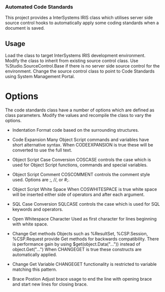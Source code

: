 ### Automated Code Standards

This project provides a InterSystems IRIS class which utilises server side source control hooks to automatically apply some coding standards when a document is saved.

## Usage
Load the class to target InterSystems IRIS development environment.  Modify the class to inherit from existing source control class.  Use %Studio.SourceControl.Base if there is no server side source control for the environment.
Change the source control class to point to Code Standards using System Management Portal. 

# Options
The code standards class have a number of options which are defined as class parameters.  Modify the values and recompile the class to vary the options.

- Indentation
Format code based on the surrounding structures.

- Code Expansion
Many Object Script commands and variables have short alternative syntax.  When CODEEXPANSION is true these will be converted to use the full text.

- Object Script Case Conversion
COSCASE controls the case which is used for Object Script functions, commands and special variables.

- Object Script Comment
COSCOMMENT controls the comment style used.  Options are ;, //, or #;.

- Object Script White Space
When COSWHITESPACE is true white space will be inserted either side of operators and after each argument.

- SQL Case Conversion
SQLCASE controls the case which is used for SQL keywords and operators.

- Open Whitespace Character
Used as first character for lines beginning with white space.

- Change Get methods 
Objects such as %ResultSet, %CSP.Session, %CSP.Request provide Get methods for backwards compatibility.
There is performance gain by using $get(object.Data("...")) instead of object.Get("...")
When CHANGEGET is true these constructs are automatically applied.

- Change Get Variable
CHANGEGET functionality is restricted to variable matching this pattern.

- Brace Postion
Adjust brace usage to end the line with opening brace and start new lines for closing brace.